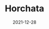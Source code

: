 ---
layout: recipe
title: "Horchata"
date: 2021-12-28
recipe:
  prep: 20 min.
  cook: 5 hr.
  source_name: Charbel
  source_publisher: My Latina Table
  source_url: https://www.mylatinatable.com/authentic-horchata-recipe/
  ingredients_markdown: |-
    * 1 cup white rice
    * 1/4 cup sugar
    * 1/2 cup chopped almonds
    * 1 tbsp. cinnamon
    * 12 oz. evaporated milk (1 can)
    * 1.5 cups milk or almond milk
    * 2x 1 L water

  directions_markdown: |-
    1. add 1L water, rice, cinnamon, and almonds to a bowl or casserole dish
    2. soak in refrigerator overnight
    3. strain water out into sink
    4. blend rice, cinnamon, and almonds dry
    5. add evaporated milk and blend further
    6. strain liquid into pitcher
    7. add sugar, vanilla, and milk
    8. stir until well mixed
    9. add water
    10. refrigerate until served 
---